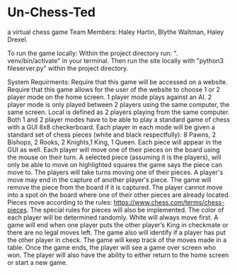 # Un-Chess-Ted
a virtual chess game
Team Members: Haley Hartin, Blythe Waltman, Haley Drexel.

To run the game locally:
Within the project directory run: ". venv/bin/activate" in your terminal.
Then run the site locally with "python3 fileserver.py" within the project directory.

System Requirments:
Require that this game will be accessed on a website.
Require that this game allows for the user of the website to choose 1 or 2 player mode on the home screen.
1 player mode plays against an AI. 
2 player mode is only played between 2 players using the same computer, the same screen.  Local is defined as 2 players playing from the same computer.
Both 1 and 2 player modes have to be able to play a standard game of chess with a GUI 8x8 checkerboard.
Each player in each mode will be given a standard set of chess pieces (white and black respectfully): 8 Pawns, 2 Bishops, 2 Rooks, 2 Knights,1 King, 1 Queen.
Each piece will appear in the GUI as well.
Each player will move one of their pieces on the board using the mouse on their turn. A selected piece (assuming it is the players), will only be able to move on highlighted squares the game says the piece can move to.
The players will take turns moving one of their pieces.
A player's move may end in the capture of another player's piece. The game will remove the piece from the board if it is captured.
The player cannot move into a spot on the board where one of their other pieces are already located.
Pieces move according to the rules: https://www.chess.com/terms/chess-pieces.
The special rules for pieces will also be implemented.
The color of each player will be determined randomly. White will always move first.
A game will end when one player puts the other player’s King in checkmate or there are no legal moves left.
The game also will identify if a player has put the other player in check.
The game will keep track of the moves made in a table.
Once the game ends, the player will see a game over screen who won.
The player will also have the ability to either return to the home screen or start a new game.

  
